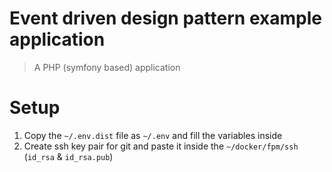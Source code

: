 # Event driven design pattern example application
> A PHP (symfony based) application

# Setup
1. Copy the `~/.env.dist` file as `~/.env` and fill the variables inside
2. Create ssh key pair for git and paste it inside the `~/docker/fpm/ssh` (`id_rsa` & `id_rsa.pub`)